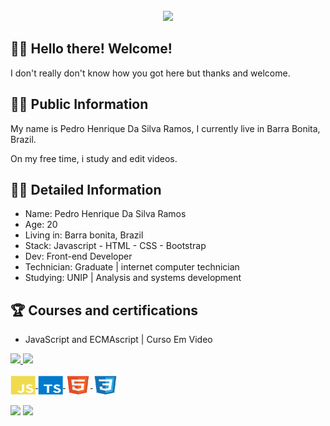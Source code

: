 
<br>
<div align="center">
<img src="https://user-images.githubusercontent.com/99481094/159341696-b3815983-12c9-4f1f-9685-27a7c78f466d.gif" width="700px" />
</div>


👋🏽 Hello there! Welcome!
 ----------------------------------------
I don't really don't know how you got here but thanks and welcome.

🧑🏽 Public Information
-----------------------------------------
My name is Pedro Henrique Da Silva Ramos, I currently live in Barra Bonita, Brazil.

On my free time, i study and edit videos.

🖖🏽 Detailed Information
----------------------------------------
- Name: Pedro Henrique Da Silva Ramos
- Age: 20
- Living in: Barra bonita, Brazil
- Stack: Javascript - HTML - CSS - Bootstrap
- Dev: Front-end Developer
- Technician: Graduate | internet computer technician
- Studying: UNIP | Analysis and systems development

🏆 Courses and certifications
-----------------------------------------
- JavaScript and ECMAscript | Curso Em Video


<div>
  <a href="https://github.com/rafaballerini">
  <img height="140em" src="https://github-readme-stats.vercel.app/api?username=PedrooH20&show_icons=true&theme=dark&include_all_commits=true&count_private=true"/>
  <img height="140em" src="https://github-readme-stats.vercel.app/api/top-langs/?username=PedrooH20&layout=compact&langs_count=7&theme=dark"/>
</div>
  
<div style="display: inline_block"><br>
  <img align="center" alt="Rafa-Js" height="30" width="40" src="https://raw.githubusercontent.com/devicons/devicon/master/icons/javascript/javascript-plain.svg">
  <img align="center" alt="Rafa-Ts" height="30" width="40" src="https://raw.githubusercontent.com/devicons/devicon/master/icons/typescript/typescript-plain.svg">
  <img align="center" alt="Rafa-HTML" height="30" width="40" src="https://raw.githubusercontent.com/devicons/devicon/master/icons/html5/html5-original.svg">
  <img align="center" alt="Rafa-CSS" height="30" width="40" src="https://raw.githubusercontent.com/devicons/devicon/master/icons/css3/css3-original.svg"> 
</div>
  
  <div>
  <br>
  <a href = "mailto:pedro20112823@gmail.com"><img src="https://img.shields.io/badge/-Gmail-%23333?style=for-the-badge&logo=gmail&logoColor=white" target="_blank"></a>
  <a href="https://www.linkedin.com/in/pedro-henrique-da-silva-ramos-87326a206/" target="_blank"><img src="https://img.shields.io/badge/-LinkedIn-%230077B5?style=for-the-badge&logo=linkedin&logoColor=white" target="_blank"></a> 
 
  
  </div>

